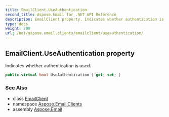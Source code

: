 ```yaml
---
title: EmailClient.UseAuthentication
second_title: Aspose.Email for .NET API Reference
description: EmailClient property. Indicates whether authentication is used
type: docs
weight: 200
url: /net/aspose.email.clients/emailclient/useauthentication/
---
```

## EmailClient.UseAuthentication property

Indicates whether authentication is used.

```csharp
public virtual bool UseAuthentication { get; set; }
```

### See Also

* class [EmailClient](../)
* namespace [Aspose.Email.Clients](../../emailclient/)
* assembly [Aspose.Email](../../../)


